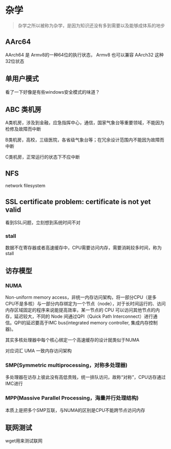 
# 杂学

> 杂学之所以被称为杂学，是因为知识还没有多到需要以及能够成体系的地步

## AArc64

AArch64 是 Armv8的一种64位的执行状态， Armv8 也可以兼容 AArch32 这种32位状态

## 单用户模式

看了一下好像是有些windows安全模式的味道？

## ABC 类机房

A类机房，涉及到金融，应急指挥中心，通信，国家气象台等重要领域，不能因为检修及故障而中断

B类机房，高校，三级医院，各省级气象台等；在冗余设计范围内不能因为故障而中断

C类机房，正常运行的状态下不应中断

## NFS

network filesystem

## SSL certificate problem: certificate is not yet valid

看到SSL问题，立刻想到系统时间不对

### stall

数据不在寄存器或者高速缓存中，CPU需要访问内存，需要消耗较多时间，称为stall

## 访存模型

### NUMA

Non-uniform memory access，非统一内存访问架构，将一部分CPU（是多CPU不是多核）与一部分内存绑定为一个节点（node），对于长时间运行的、访问内存区域固定的程序来说能提高效率，某一节点的 CPU 可以访问其他节点的内存，延迟较大，不同的 Node 间通过QPI（Quick Path Interconnect）进行通信。QPI的延迟要高于IMC bus(integrated memory controller, 集成内存控制器)。

其实多核处理器中每个核心绑定一个高速缓存的设计就类似于NUMA

对应词汇 UMA 一致内存访问架构

### SMP(Symmetric multiprocessing，对称多处理器)

多处理器在访存上彼此没有高低贵贱，统一排队访问，故称“对称”，CPU访存通过IMC进行

### MPP(Massive Parallel Processing，海量并行处理结构)

本质上是把多个SMP互联，与NUMA的区别是CPU不能跨节点访问内存

## 联网测试

wget用来测试联网
